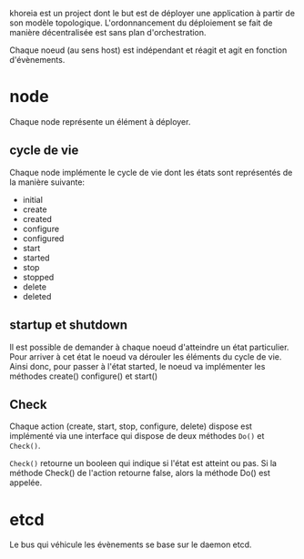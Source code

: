 khoreia est un project dont le but est de déployer une application à partir de son modèle topologique.
L'ordonnancement du déploiement se fait de manière décentralisée est sans plan d'orchestration.

Chaque noeud (au sens host) est indépendant et réagit et agit en fonction d'évènements.

# node

Chaque node représente un élément à déployer.

## cycle de vie

Chaque node implémente le cycle de vie dont les états sont représentés de la manière suivante:

* initial
* create
* created
* configure
* configured
* start
* started
* stop
* stopped
* delete
* deleted

## startup et shutdown

Il est possible de demander à chaque noeud d'atteindre un état particulier. Pour arriver à cet état le noeud va dérouler les éléments du cycle de vie.
Ainsi donc, pour passer à l'état started, le noeud va implémenter les méthodes create() configure() et start()

## Check

Chaque action (create, start, stop, configure, delete) dispose est implémenté via une interface qui dispose de deux méthodes `Do()` et `Check()`.

`Check()` retourne un booleen qui indique si l'état est atteint ou pas.
Si la méthode Check() de l'action retourne false, alors la méthode Do() est appelée.


# etcd

Le bus qui véhicule les évènements se base sur le daemon etcd.


